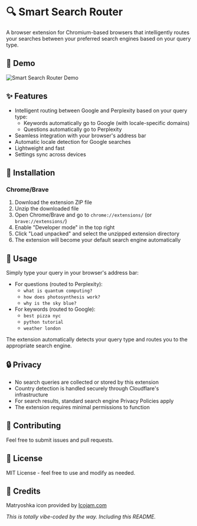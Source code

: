 # 🔍 Smart Search Router

A browser extension for Chromium-based browsers that intelligently routes your searches between your preferred search engines based on your query type.

## 🎥 Demo
![Smart Search Router Demo](SmartSearch.gif)

## ✨ Features

- Intelligent routing between Google and Perplexity based on your query type:
  - Keywords automatically go to Google (with locale-specific domains)
  - Questions automatically go to Perplexity
- Seamless integration with your browser's address bar
- Automatic locale detection for Google searches
- Lightweight and fast
- Settings sync across devices

## 🚀 Installation

### Chrome/Brave
1. Download the extension ZIP file
2. Unzip the downloaded file
3. Open Chrome/Brave and go to `chrome://extensions/` (or `brave://extensions/`)
4. Enable "Developer mode" in the top right
5. Click "Load unpacked" and select the unzipped extension directory
6. The extension will become your default search engine automatically

## 📖 Usage

Simply type your query in your browser's address bar:
- For questions (routed to Perplexity): 
  - `what is quantum computing?`
  - `how does photosynthesis work?`
  - `why is the sky blue?`
- For keywords (routed to Google):
  - `best pizza nyc`
  - `python tutorial`
  - `weather london`

The extension automatically detects your query type and routes you to the appropriate search engine.

## 🔒 Privacy

- No search queries are collected or stored by this extension
- Country detection is handled securely through Cloudflare's infrastructure
- For search results, standard search engine Privacy Policies apply
- The extension requires minimal permissions to function

## 👥 Contributing

Feel free to submit issues and pull requests.

## 📄 License

MIT License - feel free to use and modify as needed.

## 🙏 Credits

Matryoshka icon provided by [Icojam.com](https://icojam.com)

*This is totally vibe-coded by the way. Including this README.*